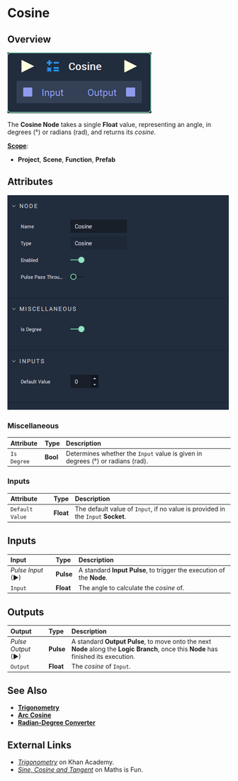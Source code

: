 # Cosine

## Overview

![The Cosine Node.](../../../.gitbook/assets/node-cosine2.png)

The **Cosine Node** takes a single **Float** value, representing an angle, in degrees \(°\) or radians \(rad\), and returns its _cosine_.

[**Scope**](../overview.md#scopes):
*  **Project**, **Scene**, **Function**, **Prefab**

## Attributes

![The Cosine Node Attributes.](../../../.gitbook/assets/node-cosine2-attr.png)

### Miscellaneous

| Attribute | Type | Description |
| :--- | :--- | :--- |
| `Is Degree` | **Bool** | Determines whether the `Input` value is given in degrees \(°\) or radians \(rad\). |

### Inputs

| Attribute | Type | Description |
| :--- | :--- | :--- |
| `Default Value` | **Float** | The default value of `Input`, if no value is provided in the `Input` **Socket**. |

## Inputs

| Input | Type | Description |
| :--- | :--- | :--- |
| _Pulse Input_ \(►\) | **Pulse** | A standard **Input Pulse**, to trigger the execution of the **Node**. |
| `Input` | **Float** | The angle to calculate the _cosine_ of. |

## Outputs

| Output | Type | Description |
| :--- | :--- | :--- |
| _Pulse Output_ \(►\) | **Pulse** | A standard **Output Pulse**, to move onto the next **Node** along the **Logic Branch**, once this **Node** has finished its execution. |
| `Output` | **Float** | The _cosine_ of `Input`. |

## See Also

* [**Trigonometry**](./)
* [**Arc Cosine**](arc-cosine.md)
* [**Radian-Degree Converter**](radian-degree-converter.md)

## External Links

* [_Trigonometry_](https://www.khanacademy.org/math/trigonometry) on Khan Academy.
* [_Sine, Cosine and Tangent_](https://www.mathsisfun.com/sine-Cosine-Tangent.html) on Maths is Fun.

